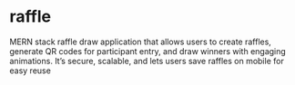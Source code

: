 # raffle
MERN stack raffle draw application that allows users to create raffles, generate QR codes for participant entry, and draw winners with engaging animations. It’s secure, scalable, and lets users save raffles on mobile for easy reuse
